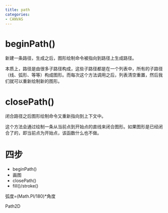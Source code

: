 ```yaml
---
title: path
categories: 
- CANVAS
---
```




# beginPath()

 新建一条路径，生成之后，图形绘制命令被指向到路径上生成路径。


本质上，路径是由很多子路径构成，这些子路径都是在一个列表中，所有的子路径（线、弧形、等等）构成图形。而每次这个方法调用之后，列表清空重置，然后我们就可以重新绘制新的图形。

# closePath()

闭合路径之后图形绘制命令又重新指向到上下文中。


这个方法会通过绘制一条从当前点到开始点的直线来闭合图形。如果图形是已经闭合了的，即当前点为开始点，该函数什么也不做。


# 四步

- beginPath()
- 画图
- closePath()
- fill()/stroke()




弧度=(Math.PI/180)*角度



Path2D